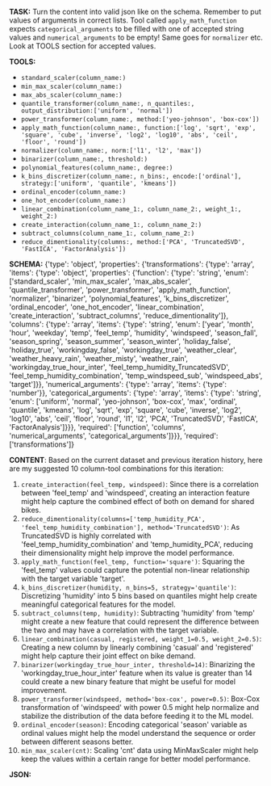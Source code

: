 **TASK:**
Turn the content into valid json like on the schema.
Remember to put values of arguments in correct lists.
Tool called `apply_math_function` expects `categorical_arguments` to be filled with one of accepted string values and `numerical_arguments` to be empty! Same goes for `normalizer` etc. Look at TOOLS section for accepted values.

**TOOLS:**
- `standard_scaler(column_name:)`
- `min_max_scaler(column_name:)`
- `max_abs_scaler(column_name:)`
- `quantile_transformer(column_name:, n_quantiles:, output_distribution:['uniform', 'normal'])`
- `power_transformer(column_name:, method:['yeo-johnson', 'box-cox'])`
- `apply_math_function(column_name:, function:['log', 'sqrt', 'exp', 'square', 'cube', 'inverse', 'log2', 'log10', 'abs', 'ceil', 'floor', 'round'])`
- `normalizer(column_name:, norm:['l1', 'l2', 'max'])`
- `binarizer(column_name:, threshold:)`
- `polynomial_features(column_name:, degree:)`
- `k_bins_discretizer(column_name:, n_bins:, encode:['ordinal'], strategy:['uniform', 'quantile', 'kmeans'])`
- `ordinal_encoder(column_name:)`
- `one_hot_encoder(column_name:)`
- `linear_combination(column_name_1:, column_name_2:, weight_1:, weight_2:)`
- `create_interaction(column_name_1:, column_name_2:)`
- `subtract_columns(column_name_1:, column_name_2:)`
- `reduce_dimentionality(columns:, method:['PCA', 'TruncatedSVD', 'FastICA', 'FactorAnalysis'])`

**SCHEMA:**
{'type': 'object', 'properties': {'transformations': {'type': 'array', 'items': {'type': 'object', 'properties': {'function': {'type': 'string', 'enum': ['standard_scaler', 'min_max_scaler', 'max_abs_scaler', 'quantile_transformer', 'power_transformer', 'apply_math_function', 'normalizer', 'binarizer', 'polynomial_features', 'k_bins_discretizer', 'ordinal_encoder', 'one_hot_encoder', 'linear_combination', 'create_interaction', 'subtract_columns', 'reduce_dimentionality']}, 'columns': {'type': 'array', 'items': {'type': 'string', 'enum': ['year', 'month', 'hour', 'weekday', 'temp', 'feel_temp', 'humidity', 'windspeed', 'season_fall', 'season_spring', 'season_summer', 'season_winter', 'holiday_false', 'holiday_true', 'workingday_false', 'workingday_true', 'weather_clear', 'weather_heavy_rain', 'weather_misty', 'weather_rain', 'workingday_true_hour_inter', 'feel_temp_humidity_TruncatedSVD', 'feel_temp_humidity_combination', 'temp_windspeed_sub', 'windspeed_abs', 'target']}}, 'numerical_arguments': {'type': 'array', 'items': {'type': 'number'}}, 'categorical_arguments': {'type': 'array', 'items': {'type': 'string', 'enum': ['uniform', 'normal', 'yeo-johnson', 'box-cox', 'max', 'ordinal', 'quantile', 'kmeans', 'log', 'sqrt', 'exp', 'square', 'cube', 'inverse', 'log2', 'log10', 'abs', 'ceil', 'floor', 'round', 'l1', 'l2', 'PCA', 'TruncatedSVD', 'FastICA', 'FactorAnalysis']}}}, 'required': ['function', 'columns', 'numerical_arguments', 'categorical_arguments']}}}, 'required': ['transformations']}

**CONTENT**:
 Based on the current dataset and previous iteration history, here are my suggested 10 column-tool combinations for this iteration:

1. `create_interaction(feel_temp, windspeed)`: Since there is a correlation between 'feel_temp' and 'windspeed', creating an interaction feature might help capture the combined effect of both on demand for shared bikes.
2. `reduce_dimentionality(columns=['temp_humidity_PCA', 'feel_temp_humidity_combination'], method='TruncatedSVD')`: As TruncatedSVD is highly correlated with 'feel_temp_humidity_combination' and 'temp_humidity_PCA', reducing their dimensionality might help improve the model performance.
3. `apply_math_function(feel_temp, function='square')`: Squaring the 'feel_temp' values could capture the potential non-linear relationship with the target variable 'target'.
4. `k_bins_discretizer(humidity, n_bins=5, strategy='quantile')`: Discretizing 'humidity' into 5 bins based on quantiles might help create meaningful categorical features for the model.
5. `subtract_columns(temp, humidity)`: Subtracting 'humidity' from 'temp' might create a new feature that could represent the difference between the two and may have a correlation with the target variable.
6. `linear_combination(casual, registered, weight_1=0.5, weight_2=0.5)`: Creating a new column by linearly combining 'casual' and 'registered' might help capture their joint effect on bike demand.
7. `binarizer(workingday_true_hour_inter, threshold=14)`: Binarizing the 'workingday_true_hour_inter' feature when its value is greater than 14 could create a new binary feature that might be useful for model improvement.
8. `power_transformer(windspeed, method='box-cox', power=0.5)`: Box-Cox transformation of 'windspeed' with power 0.5 might help normalize and stabilize the distribution of the data before feeding it to the ML model.
9. `ordinal_encoder(season)`: Encoding categorical 'season' variable as ordinal values might help the model understand the sequence or order between different seasons better.
10. `min_max_scaler(cnt)`: Scaling 'cnt' data using MinMaxScaler might help keep the values within a certain range for better model performance.

**JSON:**

